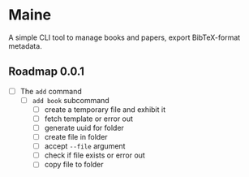 # Maine

A simple CLI tool to manage books and papers, export BibTeX-format metadata.

## Roadmap 0.0.1

- [ ] The `add` command
  - [ ] `add book` subcommand
    - [ ] create a temporary file and exhibit it
    - [ ] fetch template or error out
    - [ ] generate uuid for folder
    - [ ] create file in folder
    - [ ] accept `--file` argument
    - [ ] check if file exists or error out
    - [ ] copy file to folder
